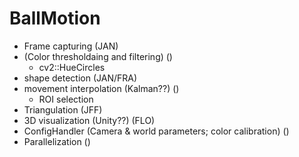 # BallMotion

- Frame capturing (JAN)
- (Color thresholdaing and filtering) ()
  - cv2::HueCircles
- shape detection (JAN/FRA)
- movement interpolation (Kalman??) ()
  - ROI selection
- Triangulation (JFF)
- 3D visualization (Unity??) (FLO)
- ConfigHandler (Camera & world parameters; color calibration) ()
- Parallelization ()
